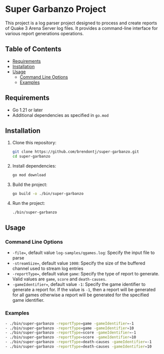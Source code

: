 # Super Garbanzo Project

This project is a log parser project designed to process and create reports of Quake 3 Arena Server log files. It provides a command-line interface for various report generations operations.

## Table of Contents

- [Requirements](#requirements)
- [Installation](#installation)
- [Usage](#usage)
    - [Command Line Options](#command-line-options)
    - [Examples](#examples)

## Requirements

- Go 1.21 or later
- Additional dependencies as specified in `go.mod`

## Installation

1. Clone this repository:

   ```sh
   git clone https://github.com/brendontj/super-garbanzo.git
   cd super-garbanzo
   ```

2. Install dependencies:

   ```sh
   go mod download
   ```
   
3. Build the project:

   ```sh
   go build -o ./bin/super-garbanzo
   ```

4. Run the project:

   ```sh
   ./bin/super-garbanzo 
   ```

## Usage

### Command Line Options

- `-file=`, default value `log-samples/qgames.log`: Specify the input file to parse
- `-streamSize=`, default value `1000`: Specify the size of the buffered channel used to stream log entries
- `-reportType=`, default value `game`: Specify the type of report to generate. Valid values are `game`, `score` and `death-causes`.
- `-gameIdentifier=`, default value `-1`: Specify the game identifier to generate a report for. If the value is `-1`, then a report will be generated for all games otherwise a report will be generated for the specified game identifier.

### Examples

```sh
- ./bin/super-garbanzo -reportType=game -gameIdentifier=-1
- ./bin/super-garbanzo -reportType=game -gameIdentifier=10
- ./bin/super-garbanzo -reportType=score -gameIdentifier=-1
- ./bin/super-garbanzo -reportType=score -gameIdentifier=10
- ./bin/super-garbanzo -reportType=death-causes -gameIdentifier=-1
- ./bin/super-garbanzo -reportType=death-causes -gameIdentifier=10
```


